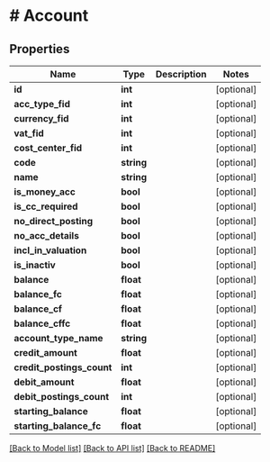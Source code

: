 # # Account

## Properties

Name | Type | Description | Notes
------------ | ------------- | ------------- | -------------
**id** | **int** |  | [optional]
**acc_type_fid** | **int** |  | [optional]
**currency_fid** | **int** |  | [optional]
**vat_fid** | **int** |  | [optional]
**cost_center_fid** | **int** |  | [optional]
**code** | **string** |  | [optional]
**name** | **string** |  | [optional]
**is_money_acc** | **bool** |  | [optional]
**is_cc_required** | **bool** |  | [optional]
**no_direct_posting** | **bool** |  | [optional]
**no_acc_details** | **bool** |  | [optional]
**incl_in_valuation** | **bool** |  | [optional]
**is_inactiv** | **bool** |  | [optional]
**balance** | **float** |  | [optional]
**balance_fc** | **float** |  | [optional]
**balance_cf** | **float** |  | [optional]
**balance_cffc** | **float** |  | [optional]
**account_type_name** | **string** |  | [optional]
**credit_amount** | **float** |  | [optional]
**credit_postings_count** | **int** |  | [optional]
**debit_amount** | **float** |  | [optional]
**debit_postings_count** | **int** |  | [optional]
**starting_balance** | **float** |  | [optional]
**starting_balance_fc** | **float** |  | [optional]

[[Back to Model list]](../../README.md#models) [[Back to API list]](../../README.md#endpoints) [[Back to README]](../../README.md)
